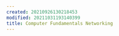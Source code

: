 ```yaml
---
created: 20210926130218453
modified: 20211031193140399
title: Computer Fundamentals Networking
---
```

